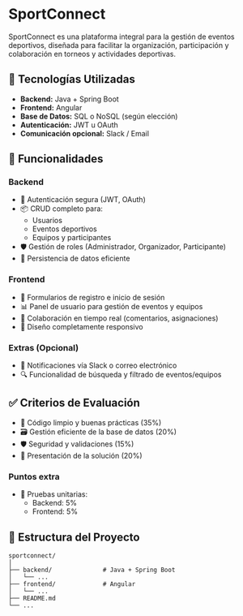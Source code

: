 # SportConnect

SportConnect es una plataforma integral para la gestión de eventos deportivos, diseñada para facilitar la organización, participación y colaboración en torneos y actividades deportivas.

## 🧩 Tecnologías Utilizadas

- **Backend:** Java + Spring Boot
- **Frontend:** Angular
- **Base de Datos:** SQL o NoSQL (según elección)
- **Autenticación:** JWT u OAuth
- **Comunicación opcional:** Slack / Email

## 🚀 Funcionalidades

### Backend

- 🔐 Autenticación segura (JWT, OAuth)
- 📦 CRUD completo para:
  - Usuarios
  - Eventos deportivos
  - Equipos y participantes
- 🛡️ Gestión de roles (Administrador, Organizador, Participante)
- 💾 Persistencia de datos eficiente

### Frontend

- 📝 Formularios de registro e inicio de sesión
- 📊 Panel de usuario para gestión de eventos y equipos
- 💬 Colaboración en tiempo real (comentarios, asignaciones)
- 📱 Diseño completamente responsivo

### Extras (Opcional)

- 🔔 Notificaciones vía Slack o correo electrónico
- 🔍 Funcionalidad de búsqueda y filtrado de eventos/equipos

## ✅ Criterios de Evaluación

- 🧼 Código limpio y buenas prácticas (35%)
- 🗃️ Gestión eficiente de la base de datos (20%)
- 🛡️ Seguridad y validaciones (15%)
- 🎨 Presentación de la solución (20%)

### Puntos extra

- 🧪 Pruebas unitarias:
  - Backend: 5%
  - Frontend: 5%

## 📂 Estructura del Proyecto

```plaintext
sportconnect/
│
├── backend/              # Java + Spring Boot
│   └── ...
├── frontend/             # Angular
│   └── ...
├── README.md
└── ...
